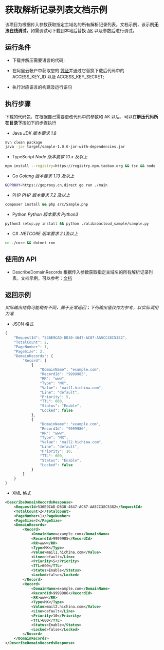 # 获取解析记录列表文档示例

该项目为根据传入参数获取指定主域名的所有解析记录列表。文档示例，该示例**无法在线调试**，如需调试可下载到本地后替换 [AK](https://usercenter.console.aliyun.com/#/manage/ak) 以及参数后进行调试。

## 运行条件

- 下载并解压需要语言的代码;

- 在阿里云帐户中获取您的 [凭证](https://usercenter.console.aliyun.com/#/manage/ak)并通过它替换下载后代码中的 ACCESS_KEY_ID 以及 ACCESS_KEY_SECRET;

- 执行对应语言的构建及运行语句

## 执行步骤
下载的代码包，在根据自己需要更改代码中的参数和 AK 以后，可以在**解压代码所在目录下**按如下的步骤执行

- Java
*JDK 版本要求 1.8*
```sh
mvn clean package
java -jar target/sample-1.0.0-jar-with-dependencies.jar
```

- TypeScript
*Node 版本要求 10.x 及以上*
```sh
npm install --registry=https://registry.npm.taobao.org && tsc && node ./dist/client.js
```

- Go
*Golang 版本要求 1.13 及以上*
```sh
GOPROXY=https://goproxy.cn,direct go run ./main
```

- PHP
*PHP 版本要求 7.2 及以上*
```sh
composer install && php src/Sample.php
```

- Python
*Python 版本要求 Python3*
```sh
python3 setup.py install && python ./alibabacloud_sample/sample.py
```

- C#
*.NETCORE 版本要求 2.1及以上*
```sh
cd ./core && dotnet run
```

## 使用的 API

-  DescribeDomainRecords 根据传入参数获取指定主域名的所有解析记录列表。文档示例，可以参考：[文档](https://next.api.aliyun.com/document/Alidns/2015-01-09/DescribeDomainRecords)



## 返回示例

*实际输出结构可能稍有不同，属于正常返回；下列输出值仅作为参考，以实际调用为准*


- JSON 格式 
```js
{
    "RequestId": "536E9CAD-DB30-4647-AC87-AA5CC38C5382",
    "TotalCount": 2,
    "PageNumber": 1,
    "PageSize": 2,
    "DomainRecords": {
        "Record": [
            {
                "DomainName": "example.com",
                "RecordId": "9999985",
                "RR": "www",
                "Type": "MX",
                "Value": "mail1.hichina.com",
                "Line": "default",
                "Priority": 5,
                "TTL": 600,
                "Status": "Enable",
                "Locked": false
            },
            {
                "DomainName": "example.com",
                "RecordId": "9999986",
                "RR": "www",
                "Type": "MX",
                "Value": "mail2.hichina.com",
                "Line": "default",
                "Priority": 10,
                "TTL": 600,
                "Status": "Enable",
                "Locked": false
            }
        ]
    }
}
```
- XML 格式 
```xml
<DescribeDomainRecordsResponse>
    <RequestId>536E9CAD-DB30-4647-AC87-AA5CC38C5382</RequestId>
    <TotalCount>2</TotalCount>
    <PageNumber>1</PageNumber>
    <PageSize>2</PageSize>
    <DomainRecords>
        <Record>
            <DomainName>example.com</DomainName>
            <RecordId>9999985</RecordId>
            <RR>www</RR>
            <Type>MX</Type>
            <Value>mail1.hichina.com</Value>
            <Line>default</Line>
            <Priority>5</Priority>
            <TTL>600</TTL>
            <Status>Enable</Status>
            <Locked>false</Locked>
        </Record>
        <Record>
            <DomainName>example.com</DomainName>
            <RecordId>9999986</RecordId>
            <RR>www</RR>
            <Type>MX</Type>
            <Value>mail2.hichina.com</Value>
            <Line>default</Line>
            <Priority>10</Priority>
            <TTL>600</TTL>
            <Status>Enable</Status>
            <Locked>false</Locked>
        </Record>
    </DomainRecords>
</DescribeDomainRecordsResponse>
```


